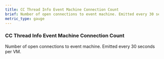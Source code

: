 ```yaml
---
title: CC Thread Info Event Machine Connection Count
brief: Number of open connections to event machine. Emitted every 30 seconds per VM.
metric_type: gauge
---
```


### CC Thread Info Event Machine Connection Count

Number of open connections to event machine. Emitted every 30 seconds per VM.